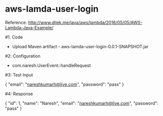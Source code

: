 # aws-lamda-user-login

Reference: http://www.dilek.me/java/aws/lambda/2016/05/05/AWS-Lambda-Java-Example/

#1. Code
* Upload Maven artifact - aws-lamda-user-login-0.0.1-SNAPSHOT.jar

#2: Configuration
* com.naresh.UserEvent::handleRequest

#3: Test Input

{
  "email": "nareshkumarh@live.com",
  "password": "pass"
}

#4: Response

{
  "id": 1,
  "name": "Naresh",
  "email": "nareshkumarh@live.com",
  "password": "pass"
}
